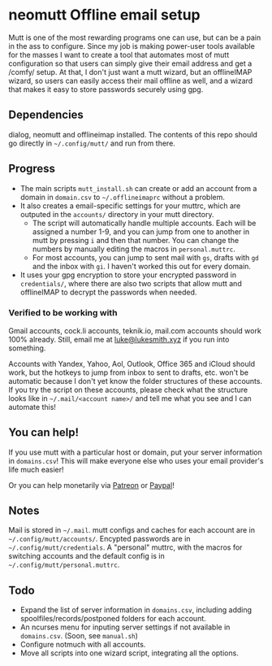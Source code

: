# neomutt Offline email setup

Mutt is one of the most rewarding programs one can use, but can be a pain in the ass to configure. Since my job is making power-user tools available for the masses I want to create a tool that automates most of mutt configuration so that users can simply give their email address and get a /comfy/ setup. At that, I don't just want a mutt wizard, but an offlineIMAP wizard, so users can easily access their mail offline as well, and a wizard that makes it easy to store passwords securely using gpg.

## Dependencies

dialog, neomutt and offlineimap installed. The contents of this repo should go directly in `~/.config/mutt/` and run from there.

## Progress

* The main scripts `mutt_install.sh` can create or add an account from a domain in `domain.csv` to `~/.offlineimaprc` without a problem.
* It also creates a email-specific settings for your muttrc, which are outputed in the `accounts/` directory in your mutt directory.
	* The script will automatically handle multiple accounts. Each will be assigned a number 1-9, and you can jump from one to another in mutt by pressing `i` and then that number. You can change the numbers by manually editing the macros in `personal.muttrc`.
	* For most accounts, you can jump to sent mail with `gs`, drafts with `gd` and the inbox with `gi`. I haven't worked this out for every domain.
* It uses your gpg encryption to store your encrypted password in `credentials/`, where there are also two scripts that allow mutt and offlineIMAP to decrypt the passwords when needed.

### Verified to be working with

Gmail accounts, cock.li accounts, teknik.io, mail.com accounts should work 100% already. Still, email me at [luke@lukesmith.xyz](mailto:luke@lukesmith.xyz) if you run into something.

Accounts with Yandex, Yahoo, Aol, Outlook, Office 365 and iCloud should work, but the hotkeys to jump from inbox to sent to drafts, etc. won't be automatic because I don't yet know the folder structures of these accounts. If you try the script on these accounts, please check what the structure looks like in `~/.mail/<account name>/` and tell me what you see and I can automate this!

## You can help!

If you use mutt with a particular host or domain, put your server information in `domains.csv`! This will make everyone else who uses your email provider's life much easier!

Or you can help monetarily via [Patreon](https://patreon.com/lukesmith) or [Paypal](https://paypal.me/LukeMSmith)!

## Notes

Mail is stored in `~/.mail`. mutt configs and caches for each account are in `~/.config/mutt/accounts/`. Encypted passwords are in `~/.config/mutt/credentials`. A "personal" muttrc, with the macros for switching accounts and the default config is in `~/.config/mutt/personal.muttrc`.

## Todo

* Expand the list of server information in `domains.csv`, including adding spoolfiles/records/postponed folders for each account.
* An ncurses menu for inputing server settings if not available in `domains.csv`. (Soon, see `manual.sh`)
* Configure notmuch with all accounts.
* Move all scripts into one wizard script, integrating all the options.
